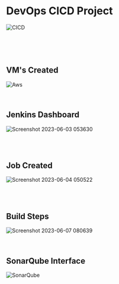 <h1>DevOps CICD Project</h1>

![CICD](https://github.com/BejadiRajeshReddy18/Project01/assets/64033035/8ecd3224-7c5f-44d1-8f86-5279c92fc787)

<br>
<br>
<br>

<h2>VM's Created</h2>

![Aws](https://github.com/BejadiRajeshReddy18/Project01/assets/64033035/94b9e247-3e85-43cb-92bc-2bb67b59b0a4)

<br>

<h2>Jenkins Dashboard</h2>

![Screenshot 2023-06-03 053630](https://github.com/BejadiRajeshReddy18/Project01/assets/64033035/8742d77d-0213-45d9-b7bf-ac1fb57c48b7)

<br>
<br>

<h2>Job Created</h2>

![Screenshot 2023-06-04 050522](https://github.com/BejadiRajeshReddy18/Project01/assets/64033035/1e7ab778-0749-4e30-a414-45f987af0906)

<br>
<br>
<h2>Build Steps</h2>

![Screenshot 2023-06-07 080639](https://github.com/BejadiRajeshReddy18/Project01/assets/64033035/c606173c-fd8d-40de-99d5-538571e776e3)

<br>

<h2>SonarQube Interface</h2>

![SonarQube](https://github.com/BejadiRajeshReddy18/Project01/assets/64033035/417914b6-47b2-4bf7-8967-a5755748a62d)

<br>


